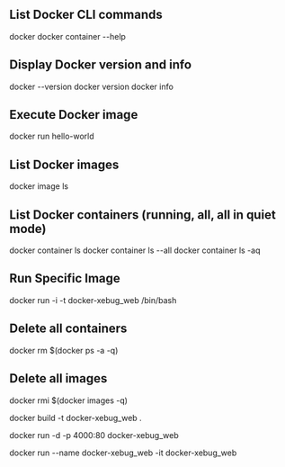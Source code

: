 ## List Docker CLI commands
docker
docker container --help

## Display Docker version and info
docker --version
docker version
docker info

## Execute Docker image
docker run hello-world

## List Docker images
docker image ls

## List Docker containers (running, all, all in quiet mode)
docker container ls
docker container ls --all
docker container ls -aq


## Run Specific Image
docker run -i -t docker-xebug_web /bin/bash

## Delete all containers
docker rm $(docker ps -a -q)

## Delete all images
docker rmi $(docker images -q)

docker build -t docker-xebug_web . 

docker run -d -p 4000:80 docker-xebug_web

docker run --name docker-xebug_web -it docker-xebug_web